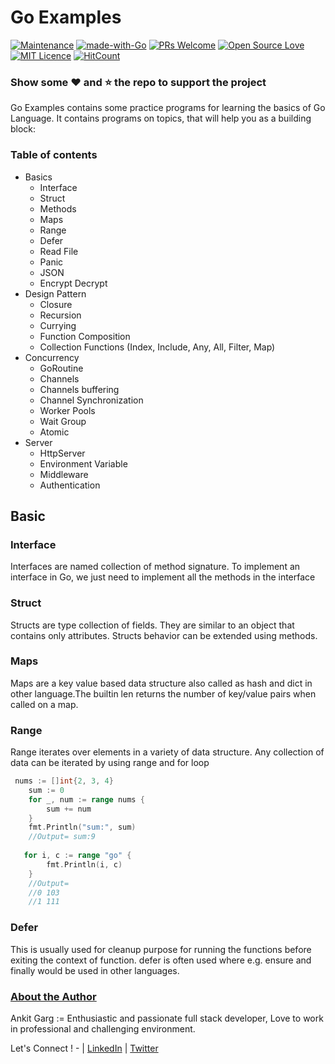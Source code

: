 # Go Examples

[![Maintenance](https://img.shields.io/badge/Maintained%3F-yes-green.svg)](https://github.com/ankit307/go-examples/graphs/commit-activity) [![made-with-Go](https://img.shields.io/badge/Made%20with-Go-blue.svg)](https://golang.org/) [![PRs Welcome](https://img.shields.io/badge/PRs-welcome-brightgreen.svg?style=flat-square)](http://makeapullrequest.com) [![Open Source Love](https://badges.frapsoft.com/os/v1/open-source.svg?v=103)](https://github.com/ellerbrock/open-source-badges/) [![MIT Licence](https://badges.frapsoft.com/os/mit/mit.svg?v=103)](https://opensource.org/licenses/mit-license.php) [![HitCount](http://hits.dwyl.io/ankit307/go-examples.svg)](http://hits.dwyl.io/ankit307/go-examples)

### Show some :heart: and :star: the repo to support the project

Go Examples contains some practice programs for learning the basics of Go Language. 
It contains programs on topics, that will help you as a building block:

### Table of contents

- Basics
    - Interface
    - Struct
    - Methods
    - Maps
    - Range
    - Defer
    - Read File
    - Panic
    - JSON
    - Encrypt Decrypt
- Design Pattern
    - Closure
    - Recursion
    - Currying
    - Function Composition
    - Collection Functions (Index, Include, Any, All, Filter, Map)
- Concurrency
    - GoRoutine
    - Channels
    - Channels buffering
    - Channel Synchronization
    - Worker Pools
    - Wait Group
    - Atomic
- Server
    - HttpServer
    - Environment Variable
    - Middleware
    - Authentication


## Basic

### Interface
Interfaces are named collection of method signature. To implement an interface in Go, we just need to implement all the methods in the interface

### Struct
Structs are type collection of fields. They are similar to an object that contains only attributes.
Structs behavior can be extended using methods.

### Maps
Maps are a key value based data structure also called as hash and dict in other language.The builtin len returns the number of key/value pairs when called on a map.

### Range
Range iterates over elements in a variety of data structure. Any collection of data can be iterated by using range and for loop

``` go
 nums := []int{2, 3, 4}
    sum := 0
    for _, num := range nums {
        sum += num
    }
    fmt.Println("sum:", sum)
    //Output= sum:9
   
   for i, c := range "go" {
        fmt.Println(i, c)
    }
    //Output=
    //0 103
    //1 111
```

### Defer 
This is usually used for cleanup purpose for running the functions before exiting the context of function. defer is often used where e.g. ensure and finally would be used in other languages.


### [About the Author]()
Ankit Garg := Enthusiastic and passionate full stack developer, Love to work in professional and challenging environment.

Let's Connect ! - | [LinkedIn](http://bit.ly/2lUHXQi) | [Twitter](http://bit.ly/2lO6WVJ)